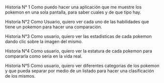 Historia N° 1
Como puedo hacer una aplicación que me muestre los pokemon en una sola pantalla, para saber cuales y de que tipo hay.

Historia N°2 
Como Usuario, quiero ver cada uno de las habilidades que tiene un pokemon para hacer una comparación.

Historia N°3 
Como usuario, quiero ver las estadisticas de cada pokemon dando clic sobre la imagen del mismo.

Historia N°4
Como usuario, quiero ver la estatura de cada pokemon para compararla como seria en la vida real.

Historia N°5 
Como usuario, quiero ver diferentes categorias de los pokemon y que pueda separar por medio de un listado para hacer una clasificación de los mismos.
